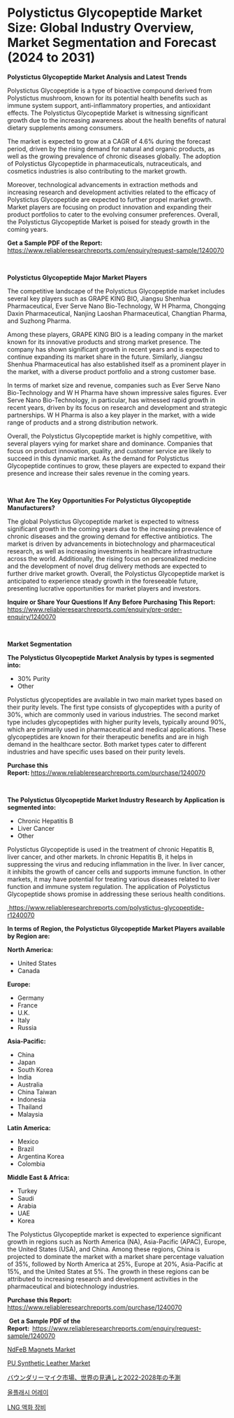 <p><h1>Polystictus Glycopeptide Market Size: Global Industry Overview, Market Segmentation and Forecast (2024 to 2031)</h1></p><p><strong>Polystictus Glycopeptide Market Analysis and Latest Trends</strong></p>
<p><p>Polystictus Glycopeptide is a type of bioactive compound derived from Polystictus mushroom, known for its potential health benefits such as immune system support, anti-inflammatory properties, and antioxidant effects. The Polystictus Glycopeptide Market is witnessing significant growth due to the increasing awareness about the health benefits of natural dietary supplements among consumers. </p><p>The market is expected to grow at a CAGR of 4.6% during the forecast period, driven by the rising demand for natural and organic products, as well as the growing prevalence of chronic diseases globally. The adoption of Polystictus Glycopeptide in pharmaceuticals, nutraceuticals, and cosmetics industries is also contributing to the market growth. </p><p>Moreover, technological advancements in extraction methods and increasing research and development activities related to the efficacy of Polystictus Glycopeptide are expected to further propel market growth. Market players are focusing on product innovation and expanding their product portfolios to cater to the evolving consumer preferences. Overall, the Polystictus Glycopeptide Market is poised for steady growth in the coming years.</p></p>
<p><strong>Get a Sample PDF of the Report:&nbsp;</strong> <a href="https://www.reliableresearchreports.com/enquiry/request-sample/1240070">https://www.reliableresearchreports.com/enquiry/request-sample/1240070</a></p>
<p>&nbsp;</p>
<p><strong>Polystictus Glycopeptide Major Market Players</strong></p>
<p><p>The competitive landscape of the Polystictus Glycopeptide market includes several key players such as GRAPE KING BIO, Jiangsu Shenhua Pharmaceutical, Ever Serve Nano Bio-Technology, W H Pharma, Chongqing Daxin Pharmaceutical, Nanjing Laoshan Pharmaceutical, Changtian Pharma, and Suzhong Pharma. </p><p>Among these players, GRAPE KING BIO is a leading company in the market known for its innovative products and strong market presence. The company has shown significant growth in recent years and is expected to continue expanding its market share in the future. Similarly, Jiangsu Shenhua Pharmaceutical has also established itself as a prominent player in the market, with a diverse product portfolio and a strong customer base.</p><p>In terms of market size and revenue, companies such as Ever Serve Nano Bio-Technology and W H Pharma have shown impressive sales figures. Ever Serve Nano Bio-Technology, in particular, has witnessed rapid growth in recent years, driven by its focus on research and development and strategic partnerships. W H Pharma is also a key player in the market, with a wide range of products and a strong distribution network.</p><p>Overall, the Polystictus Glycopeptide market is highly competitive, with several players vying for market share and dominance. Companies that focus on product innovation, quality, and customer service are likely to succeed in this dynamic market. As the demand for Polystictus Glycopeptide continues to grow, these players are expected to expand their presence and increase their sales revenue in the coming years.</p></p>
<p>&nbsp;</p>
<p><strong>What Are The Key Opportunities For Polystictus Glycopeptide Manufacturers?</strong></p>
<p><p>The global Polystictus Glycopeptide market is expected to witness significant growth in the coming years due to the increasing prevalence of chronic diseases and the growing demand for effective antibiotics. The market is driven by advancements in biotechnology and pharmaceutical research, as well as increasing investments in healthcare infrastructure across the world. Additionally, the rising focus on personalized medicine and the development of novel drug delivery methods are expected to further drive market growth. Overall, the Polystictus Glycopeptide market is anticipated to experience steady growth in the foreseeable future, presenting lucrative opportunities for market players and investors.</p></p>
<p><strong>Inquire or Share Your Questions If Any Before Purchasing This Report:</strong> <a href="https://www.reliableresearchreports.com/enquiry/pre-order-enquiry/1240070">https://www.reliableresearchreports.com/enquiry/pre-order-enquiry/1240070</a></p>
<p>&nbsp;</p>
<p><strong>Market Segmentation</strong></p>
<p><strong>The Polystictus Glycopeptide Market Analysis by types is segmented into:</strong></p>
<p><ul><li>30% Purity</li><li>Other</li></ul></p>
<p><p>Polystictus glycopeptides are available in two main market types based on their purity levels. The first type consists of glycopeptides with a purity of 30%, which are commonly used in various industries. The second market type includes glycopeptides with higher purity levels, typically around 90%, which are primarily used in pharmaceutical and medical applications. These glycopeptides are known for their therapeutic benefits and are in high demand in the healthcare sector. Both market types cater to different industries and have specific uses based on their purity levels.</p></p>
<p><strong>Purchase this Report:&nbsp;</strong><a href="https://www.reliableresearchreports.com/purchase/1240070">https://www.reliableresearchreports.com/purchase/1240070</a></p>
<p>&nbsp;</p>
<p><strong>The Polystictus Glycopeptide Market Industry Research by Application is segmented into:</strong></p>
<p><ul><li>Chronic Hepatitis B</li><li>Liver Cancer</li><li>Other</li></ul></p>
<p><p>Polystictus Glycopeptide is used in the treatment of chronic Hepatitis B, liver cancer, and other markets. In chronic Hepatitis B, it helps in suppressing the virus and reducing inflammation in the liver. In liver cancer, it inhibits the growth of cancer cells and supports immune function. In other markets, it may have potential for treating various diseases related to liver function and immune system regulation. The application of Polystictus Glycopeptide shows promise in addressing these serious health conditions.</p></p>
<p><a href="https://www.reliableresearchreports.com/polystictus-glycopeptide-r1240070">&nbsp;https://www.reliableresearchreports.com/polystictus-glycopeptide-r1240070</a></p>
<p><strong>In terms of Region, the Polystictus Glycopeptide Market Players available by Region are:</strong></p>
<p>
    <p> <strong> North America: </strong>
        <ul>
            <li>United States</li>
            <li>Canada</li>
        </ul>
        </p> 
    <p> <strong> Europe: </strong>
        <ul>
            <li>Germany</li>
            <li>France</li>
            <li>U.K.</li>
            <li>Italy</li>
            <li>Russia</li>
        </ul>
        </p> 
    <p> <strong> Asia-Pacific: </strong>
        <ul>
            <li>China</li>
            <li>Japan</li>
            <li>South Korea</li>
            <li>India</li>
            <li>Australia</li>
            <li>China Taiwan</li>
            <li>Indonesia</li>
            <li>Thailand</li>
            <li>Malaysia</li>
        </ul>
        </p> 
    <p> <strong> Latin America: </strong>
        <ul>
            <li>Mexico</li>
            <li>Brazil</li>
            <li>Argentina Korea</li>
            <li>Colombia</li>
        </ul>
        </p> 
    <p> <strong> Middle East & Africa: </strong>
        <ul>
            <li>Turkey</li>
            <li>Saudi</li>
            <li>Arabia</li>
            <li>UAE</li>
            <li>Korea</li>
        </ul>
    </p>
    </p>
<p><p>The Polystictus Glycopeptide market is expected to experience significant growth in regions such as North America (NA), Asia-Pacific (APAC), Europe, the United States (USA), and China. Among these regions, China is projected to dominate the market with a market share percentage valuation of 35%, followed by North America at 25%, Europe at 20%, Asia-Pacific at 15%, and the United States at 5%. The growth in these regions can be attributed to increasing research and development activities in the pharmaceutical and biotechnology industries.</p></p>
<p><strong>Purchase this Report: </strong><a href="https://www.reliableresearchreports.com/purchase/1240070">https://www.reliableresearchreports.com/purchase/1240070</a></p>
<p>&nbsp;<strong>Get a Sample PDF of the Report:&nbsp;&nbsp;</strong><a href="https://www.reliableresearchreports.com/enquiry/request-sample/1240070">https://www.reliableresearchreports.com/enquiry/request-sample/1240070</a></p>
<p><strong></strong></p>
<p><p><a href="https://github.com/SheilaBruen2023/Market-Research-Report-List-1/blob/main/ndfeb-magnets-market.md">NdFeB Magnets Market</a></p><p><a href="https://github.com/arionmp/Market-Research-Report-List-3/blob/main/pu-synthetic-leather-market.md">PU Synthetic Leather Market</a></p><p><a href="https://medium.com/@barrymundy88/%E3%82%B0%E3%83%AD%E3%83%BC%E3%83%90%E3%83%AB%E5%A2%83%E7%95%8C%E3%83%9E%E3%82%A4%E3%82%AF%E5%B8%82%E5%A0%B4-%E3%82%B0%E3%83%AD%E3%83%BC%E3%83%90%E3%83%AB%E5%B1%95%E6%9C%9B%E3%81%A82022%E5%B9%B4%E3%81%8B%E3%82%892028%E5%B9%B4%E3%81%BE%E3%81%A7%E3%81%AE%E4%BA%88%E6%B8%AC%E5%B8%82%E5%A0%B4%E8%A6%8F%E6%A8%A1%E3%81%AF-%E5%B9%B4%E9%96%93%E6%88%90%E9%95%B7%E7%8E%87-%E3%81%AB%E9%81%94%E3%81%99%E3%82%8B%E8%A6%8B%E8%BE%BC%E3%81%BF%E3%81%A7%E3%81%82%E3%82%8A-%E3%81%93%E3%81%AE%E3%83%AC%E3%83%9D%E3%83%BC%E3%83%88%E3%81%AF2024%E5%B9%B4%E3%81%8B%E3%82%892031%E5%B9%B4%E3%81%BE%E3%81%A7%E3%81%AE%E5%B8%82%E5%A0%B4%E6%88%90%E9%95%B7-%E3%83%88%E3%83%AC%E3%83%B3%E3%83%89-%E6%A9%9F%E4%BC%9A-%E3%81%8A%E3%82%88%E3%81%B3%E4%BA%88-e53f8a6a94eb">バウンダリーマイク市場、世界の見通しと2022-2028年の予測</a></p><p><a href="https://medium.com/@mayekuhic00/%EC%98%AC-%ED%94%8C%EB%9E%98%EC%8B%9C-%EC%96%B4%EB%A0%88%EC%9D%B4-%EC%8B%9C%EC%9E%A5-%EC%A1%B0%EC%82%AC-%EB%B3%B4%EA%B3%A0%EC%84%9C%EC%97%90%EB%8A%94-2024%EB%85%84%EB%B6%80%ED%84%B0-2031%EB%85%84%EA%B9%8C%EC%A7%80-%EC%98%88%EC%83%81%EB%90%9C-7-cagr-%EC%84%B1%EC%9E%A5%EB%A5%A0%EC%9D%98-%EC%8B%9C%EC%9E%A5-%EA%B7%9C%EB%AA%A8-%EC%A0%90%EC%9C%A0%EC%9C%A8-%EB%B0%8F-%EB%B6%84%EC%84%9D%EC%9D%B4-%ED%8F%AC%ED%95%A8%EB%90%98%EC%96%B4-%EC%9E%88%EC%8A%B5%EB%8B%88%EB%8B%A4-821377402925">올플래시 어레이</a></p><p><a href="https://medium.com/@mayekuhic00/quot-2024%EB%85%84%EB%B6%80%ED%84%B0-2031%EB%85%84%EA%B9%8C%EC%A7%80-%EC%98%88%EC%B8%A1%EB%90%9C-%EC%97%B0%ED%8F%89%EA%B7%A0-%EC%84%B1%EC%9E%A5%EB%A5%A0%EC%9D%B4-%EC%9D%B8-%EC%8B%9C%EC%9E%A5-%EA%B7%9C%EB%AA%A8-%EC%A0%90%EC%9C%A0%EC%9C%A8-%EB%B0%8F-%EC%84%B1%EC%9E%A5%EB%A5%A0%EC%97%90-%EB%8C%80%ED%95%9C-%EB%B6%84%EC%84%9D%EC%9D%84-%ED%8F%AC%ED%95%A8%ED%95%9C-lng-%EC%95%A1%ED%99%94%EC%9E%A5%EB%B9%84-%EC%8B%9C%EC%9E%A5-%EC%A1%B0%EC%82%AC-%EB%B3%B4%EA%B3%A0%EC%84%9C-quot-5f5ecc2338f1">LNG 액화 장비</a></p></p>